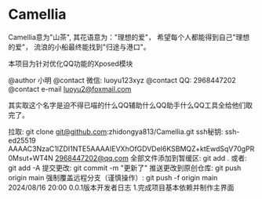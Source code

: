 # Camellia

Camellia意为"山茶",
其花语意为："理想的爱"，
希望每个人都能得到自己"理想的爱"，
流浪的小船最终能找到"归途与港口"。

本项目为针对优化QQ功能的Xposed模块

@author 小明
@contact 微信: luoyu123xyz
@contact QQ: 2968447202
@contact e-mail luoyu2@foxmail.com

其实取这个名字是迫不得已喵的什么QQ辅助什么QQ助手什么QQ工具全给他们取完了。

拉取: git clone git@github.com:zhidongya813/Camellia.git
ssh秘钥: ssh-ed25519 AAAAC3NzaC1lZDI1NTE5AAAAIEVXhOfGDVDeI6KSBMQZ+ktEwdSqV70gPR0Msut+WT4N 2968447202@qq.com
全部文件添加到暂缓区: git add .
或者: git add -A
提交更改: git commit -m "更新了"
推送更改到原创仓库: git push origin main
强制覆盖远程分支（谨慎操作）: git push -f origin main
2024/08/16 20:00 0.0.1版本开发者日志
1.完成项目基本依赖并制作主界面
